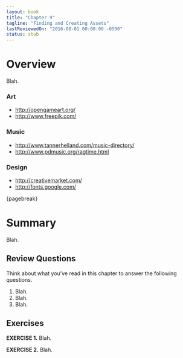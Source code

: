 ```yaml
---
layout: book
title: "Chapter 9"
tagline: "Finding and Creating Assets"
lastReviewedOn: "2016-08-01 00:00:00 -0500"
status: stub
---
```


# Overview

Blah.

### Art

- http://opengameart.org/
- http://www.freepik.com/

### Music

- http://www.tannerhelland.com/music-directory/
- http://www.pdmusic.org/ragtime.html

### Design

- http://creativemarket.com/
- http://fonts.google.com/

{pagebreak}

# Summary

Blah.

## Review Questions

Think about what you’ve read in this chapter to answer the following questions.

1.	Blah.
1.	Blah.
1.	Blah.

## Exercises

**EXERCISE 1.** Blah.

**EXERCISE 2.** Blah.